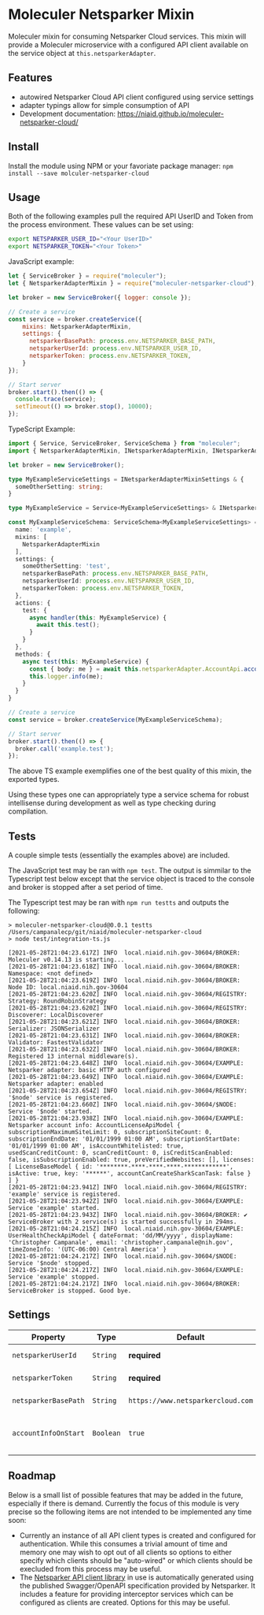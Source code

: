 # Moleculer Netsparker Mixin

Moleculer mixin for consuming Netsparker Cloud services. This mixin will provide a Moleculer microservice with a configured API client available on the service object at `this.netsparkerAdapter`.

## Features

  - autowired Netsparker Cloud API client configured using service settings
  - adapter typings allow for simple consumption of API
  - Development documentation: https://niaid.github.io/moleculer-netsparker-cloud/

## Install

Install the module using NPM or your favoriate package manager: `npm install --save molculer-netsparker-cloud`

## Usage

Both of the following examples pull the required API UserID and Token from the process environment. These values can be set using:

```bash
export NETSPARKER_USER_ID="<Your UserID>"
export NETSPARKER_TOKEN="<Your Token>"
```

JavaScript example:

```js
let { ServiceBroker } = require("moleculer");
let { NetsparkerAdapterMixin } = require("moleculer-netsparker-cloud");

let broker = new ServiceBroker({ logger: console });

// Create a service
const service = broker.createService({
    mixins: NetsparkerAdapterMixin,
    settings: {
      netsparkerBasePath: process.env.NETSPARKER_BASE_PATH,
      netsparkerUserId: process.env.NETSPARKER_USER_ID,
      netsparkerToken: process.env.NETSPARKER_TOKEN,
    }
});

// Start server
broker.start().then(() => {
  console.trace(service);
  setTimeout(() => broker.stop(), 10000);
});
```

TypeScript Example:

```ts
import { Service, ServiceBroker, ServiceSchema } from "moleculer";
import { NetsparkerAdapterMixin, INetsparkerAdapterMixin, INetsparkerAdapterMixinSettings } from "moleculer-netsparker-cloud";

let broker = new ServiceBroker();

type MyExampleServiceSettings = INetsparkerAdapterMixinSettings & {
  someOtherSetting: string;
}

type MyExampleService = Service<MyExampleServiceSettings> & INetsparkerAdapterMixin;

const MyExampleServiceSchema: ServiceSchema<MyExampleServiceSettings> = {
  name: 'example',
  mixins: [
    NetsparkerAdapterMixin
  ],
  settings: {
    someOtherSetting: 'test',
    netsparkerBasePath: process.env.NETSPARKER_BASE_PATH,
    netsparkerUserId: process.env.NETSPARKER_USER_ID,
    netsparkerToken: process.env.NETSPARKER_TOKEN,
  },
  actions: {
    test: {
      async handler(this: MyExampleService) {
        await this.test();
      }
    }
  },
  methods: {
    async test(this: MyExampleService) {
      const { body: me } = await this.netsparkerAdapter.AccountApi.accountMe();
      this.logger.info(me);
    }
  }
}

// Create a service
const service = broker.createService(MyExampleServiceSchema);

// Start server
broker.start().then(() => {
  broker.call('example.test');
});
```

The above TS example exemplifies one of the best quality of this mixin, the exported types.

Using these types one can appropriately type a service schema for robust intellisense during development as well as type checking during compilation.

## Tests

A couple simple tests (essentially the examples above) are included.

The JavaScript test may be ran with `npm test`. The output is simmilar to the Typescript test below except that the service object is traced to the console and broker is stopped after a set period of time.

The Typescript test may be ran with `npm run testts` and outputs the following:

```
> moleculer-netsparker-cloud@0.0.1 testts /Users/campanalecp/git/niaid/moleculer-netsparker-cloud
> node test/integration-ts.js

[2021-05-28T21:04:23.617Z] INFO  local.niaid.nih.gov-30604/BROKER: Moleculer v0.14.13 is starting...
[2021-05-28T21:04:23.618Z] INFO  local.niaid.nih.gov-30604/BROKER: Namespace: <not defined>
[2021-05-28T21:04:23.619Z] INFO  local.niaid.nih.gov-30604/BROKER: Node ID: local.niaid.nih.gov-30604
[2021-05-28T21:04:23.620Z] INFO  local.niaid.nih.gov-30604/REGISTRY: Strategy: RoundRobinStrategy
[2021-05-28T21:04:23.620Z] INFO  local.niaid.nih.gov-30604/REGISTRY: Discoverer: LocalDiscoverer
[2021-05-28T21:04:23.621Z] INFO  local.niaid.nih.gov-30604/BROKER: Serializer: JSONSerializer
[2021-05-28T21:04:23.631Z] INFO  local.niaid.nih.gov-30604/BROKER: Validator: FastestValidator
[2021-05-28T21:04:23.632Z] INFO  local.niaid.nih.gov-30604/BROKER: Registered 13 internal middleware(s).
[2021-05-28T21:04:23.648Z] INFO  local.niaid.nih.gov-30604/EXAMPLE: Netsparker adapter: basic HTTP auth configured
[2021-05-28T21:04:23.649Z] INFO  local.niaid.nih.gov-30604/EXAMPLE: Netsparker adapter: enabled
[2021-05-28T21:04:23.654Z] INFO  local.niaid.nih.gov-30604/REGISTRY: '$node' service is registered.
[2021-05-28T21:04:23.660Z] INFO  local.niaid.nih.gov-30604/$NODE: Service '$node' started.
[2021-05-28T21:04:23.938Z] INFO  local.niaid.nih.gov-30604/EXAMPLE:  Netsparker account info: AccountLicenseApiModel { subscriptionMaximumSiteLimit: 0, subscriptionSiteCount: 0, subscriptionEndDate: '01/01/1999 01:00 AM', subscriptionStartDate: '01/01/1999 01:00 AM', isAccountWhitelisted: true, usedScanCreditCount: 0, scanCreditCount: 0, isCreditScanEnabled: false, isSubscriptionEnabled: true, preVerifiedWebsites: [], licenses: [ LicenseBaseModel { id: '********-****-****-****-************', isActive: true, key: '******', accountCanCreateSharkScanTask: false } ] }
[2021-05-28T21:04:23.941Z] INFO  local.niaid.nih.gov-30604/REGISTRY: 'example' service is registered.
[2021-05-28T21:04:23.942Z] INFO  local.niaid.nih.gov-30604/EXAMPLE: Service 'example' started.
[2021-05-28T21:04:23.943Z] INFO  local.niaid.nih.gov-30604/BROKER: ✔ ServiceBroker with 2 service(s) is started successfully in 294ms.
[2021-05-28T21:04:24.215Z] INFO  local.niaid.nih.gov-30604/EXAMPLE: UserHealthCheckApiModel { dateFormat: 'dd/MM/yyyy', displayName: 'Christopher Campanale', email: 'christopher.campanale@nih.gov', timeZoneInfo: '(UTC-06:00) Central America' }
[2021-05-28T21:04:24.217Z] INFO  local.niaid.nih.gov-30604/$NODE: Service '$node' stopped.
[2021-05-28T21:04:24.217Z] INFO  local.niaid.nih.gov-30604/EXAMPLE: Service 'example' stopped.
[2021-05-28T21:04:24.217Z] INFO  local.niaid.nih.gov-30604/BROKER: ServiceBroker is stopped. Good bye.
```

## Settings

| Property             | Type      | Default                           | Description                      |
| -------------------- | --------- | --------------------------------- | -------------------------------- |
| `netsparkerUserId`   | `String`  | **required**                      | Netsparker API User ID           |
| `netsparkerToken`    | `String`  | **required**                      | Netsparker API Token             |
| `netsparkerBasePath` | `String`  | `https://www.netsparkercloud.com` | Netsparker API URL               |
| `accountInfoOnStart` | `Boolean` | `true`                            | Log account information on start |

## Roadmap

Below is a small list of possible features that may be added in the future, especially if there is demand. Currently the focus of this module is very precise so the following items are not intended to be implemented any time soon:

- Currently an instance of all API client types is created and configured for authentication. While this consumes a trivial amount of time and memory one may wish to opt out of all clients so options to either specify which clients should be "auto-wired" or which clients should be execluded from this process may be useful.
- The [Netsparker API client library](https://github.com/niaid/netsparker-cloud-js) in use is automatically generated using the published Swagger/OpenAPI specification provided by Netsparker. It includes a feature for providing interceptor services which can be configured as clients are created. Options for this may be useful.

